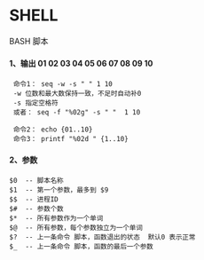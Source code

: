 # SHELL 
 BASH 脚本
 
 
#### 1、输出 01 02 03 04 05 06 07 08 09 10 
     命令1： seq -w -s " " 1 10 
     -w 位数和最大数保持一致，不足时自动补0
     -s 指定空格符
     或者： seq -f "%02g" -s " "  1 10

     命令2： echo {01..10} 
     命令3： printf "%02d " {1..10}
     
     
#### 2、参数
    $0  -- 脚本名称
    $1  -- 第一个参数，最多到 $9
    $$  -- 进程ID
    $#  -- 参数个数
    $*  -- 所有参数作为一个单词
    $@  -- 所有参数，每个参数独立为一个单词
    $?  -- 上一条命令 脚本，函数退出的状态  默认0 表示正常
    $_  -- 上一条命令 脚本，函数的最后一个参数

